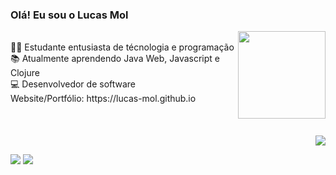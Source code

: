 ### Olá! Eu sou o Lucas Mol

<div display=" inline-block">
  <a href="https://github.com/Lucas-Mol">
    <img display="inline-block" align="right" height="140em" src="https://github-readme-stats-eight-theta.vercel.app/api/top-langs/?username=Lucas-Mol&layout=compact&langs_count=8&theme=dracula"/></br></a>
  <div display="inline-block">
    👨‍🎓 Estudante entusiasta de técnologia e programação </br>
    📚 Atualmente aprendendo Java Web, Javascript e Clojure </br>
    💻 Desenvolvedor de software </br>
    Website/Portfólio: https://lucas-mol.github.io </br>
  </div><br>
</div><br>
<br>
  <img display="inline-block" align="right" src="https://cdn.discordapp.com/attachments/778788148921761822/905511491548102707/ezgif.com-gif-maker_1.gif"/>
  
  ##
  
  <a href = "mailto: lucasmolpro@outlook.com"><img src="https://cdn.discordapp.com/attachments/778788148921761822/902616373086261278/icons8-ms-outlook-48_1.png" target="_blank"></a>
  <a href = "https://www.linkedin.com/in/lucasmolpro/"><img src="https://cdn.discordapp.com/attachments/778788148921761822/902616679970910208/icons8-linkedin-48.png" target="_blank"></a>
  
